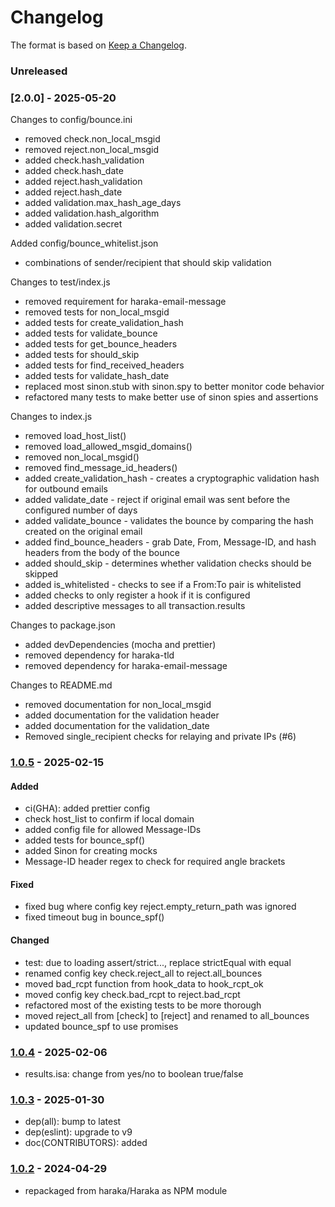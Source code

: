 # Changelog

The format is based on [Keep a Changelog](https://keepachangelog.com/).

### Unreleased

### [2.0.0] - 2025-05-20

Changes to config/bounce.ini
- removed check.non_local_msgid
- removed reject.non_local_msgid
- added check.hash_validation
- added check.hash_date
- added reject.hash_validation
- added reject.hash_date
- added validation.max_hash_age_days
- added validation.hash_algorithm
- added validation.secret

Added config/bounce_whitelist.json
- combinations of sender/recipient that should skip validation

Changes to test/index.js
- removed requirement for haraka-email-message
- removed tests for non_local_msgid
- added tests for create_validation_hash
- added tests for validate_bounce
- added tests for get_bounce_headers
- added tests for should_skip
- added tests for find_received_headers
- added tests for validate_hash_date
- replaced most sinon.stub with sinon.spy to better monitor code
behavior
- refactored many tests to make better use of sinon spies and assertions

Changes to index.js
- removed load_host_list()
- removed load_allowed_msgid_domains()
- removed non_local_msgid()
- removed find_message_id_headers()
- added create_validation_hash - creates a cryptographic validation hash
for outbound emails
- added validate_date - reject if original email was sent before the
configured number of days
- added validate_bounce - validates the bounce by comparing the hash
created on the original email
- added find_bounce_headers - grab Date, From, Message-ID, and hash
headers from the body of the bounce
- added should_skip - determines whether validation checks should be
skipped
- added is_whitelisted - checks to see if a From:To pair is whitelisted
- added checks to only register a hook if it is configured
- added descriptive messages to all transaction.results

Changes to package.json
- added devDependencies (mocha and prettier)
- removed dependency for haraka-tld
- removed dependency for haraka-email-message

Changes to README.md
- removed documentation for non_local_msgid
- added documentation for the validation header
- added documentation for the validation_date
- Removed single_recipient checks for relaying and private IPs (#6)


### [1.0.5] - 2025-02-15

#### Added

- ci(GHA): added prettier config
- check host_list to confirm if local domain
- added config file for allowed Message-IDs
- added tests for bounce_spf()
- added Sinon for creating mocks
- Message-ID header regex to check for required angle brackets

#### Fixed

- fixed bug where config key reject.empty_return_path was ignored
- fixed timeout bug in bounce_spf()

#### Changed

- test: due to loading assert/strict..., replace strictEqual with equal
- renamed config key check.reject_all to reject.all_bounces
- moved bad_rcpt function from hook_data to hook_rcpt_ok
- moved config key check.bad_rcpt to reject.bad_rcpt
- refactored most of the existing tests to be more thorough
- moved reject_all from [check] to [reject] and renamed to all_bounces
- updated bounce_spf to use promises

### [1.0.4] - 2025-02-06

- results.isa: change from yes/no to boolean true/false

### [1.0.3] - 2025-01-30

- dep(all): bump to latest
- dep(eslint): upgrade to v9
- doc(CONTRIBUTORS): added

### [1.0.2] - 2024-04-29

- repackaged from haraka/Haraka as NPM module

[1.0.1]: https://github.com/haraka/haraka-plugin-bounce/releases/tag/1.0.1
[1.0.2]: https://github.com/haraka/haraka-plugin-bounce/releases/tag/v1.0.2
[1.0.3]: https://github.com/haraka/haraka-plugin-bounce/releases/tag/v1.0.3
[1.0.4]: https://github.com/haraka/haraka-plugin-bounce/releases/tag/v1.0.4
[1.0.5]: https://github.com/haraka/haraka-plugin-bounce/releases/tag/v1.0.5
[2.0.1]: https://github.com/haraka/haraka-plugin-bounce/releases/tag/v2.0.1

